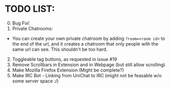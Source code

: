 # TODO LIST:
0. Bug Fix!
1. Private Chatrooms:
- You can create your own private chatroom by adding `?room=<room id>` to the end of the url, and it creates a chatroom that only people with the same url can see. This shouldn't be too hard.
2. Toggleable tag buttons, as requested in issue #19
3. Remove Scrollbars in Extension and in Webpage (but still allow scrolling)
4. Make Mozilla Firefox Extension (Might be complete?)
5. Make IRC Bot - Linking from UniChat to IRC (might not be feasable w/o some server space :/)
